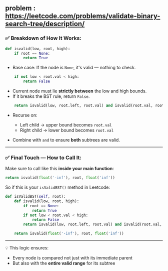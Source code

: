 problem : https://leetcode.com/problems/validate-binary-search-tree/description/
---

### ✅ Breakdown of How It Works:

```python
def isvalid(low, root, high):
    if root == None:
        return True
```

* Base case: If the node is `None`, it's valid — nothing to check.

```python
    if not low < root.val < high:
        return False
```

* Current node must lie **strictly between** the low and high bounds.
* If it breaks the BST rule, return `False`.

```python
    return isvalid(low, root.left, root.val) and isvalid(root.val, root.right, high)
```

* Recurse on:

  * Left child → upper bound becomes `root.val`
  * Right child → lower bound becomes `root.val`
* Combine with `and` to ensure **both** subtrees are valid.

---

### ✅ Final Touch — How to Call It:

Make sure to call like this **inside your main function**:

```python
return isvalid(float('-inf'), root, float('inf'))
```

So if this is your `isValidBST()` method in Leetcode:

```python
def isValidBST(self, root):
    def isvalid(low, root, high):
        if root == None:
            return True
        if not low < root.val < high:
            return False
        return isvalid(low, root.left, root.val) and isvalid(root.val, root.right, high)

    return isvalid(float('-inf'), root, float('inf'))
```

---

💡 This logic ensures:

* Every node is compared not just with its immediate parent
* But also with the **entire valid range** for its subtree
